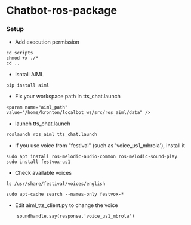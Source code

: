# Chatbot-ros-package
### Setup
- Add execution permission
```
cd scripts
chmod +x ./*
cd ..
```
- Isntall AIML
```
pip install aiml
```
- Fix your workspace path in tts_chat.launch
```
<param name="aiml_path" value="/home/kronton/localbot_ws/src/ros_aiml/data" />
```
- launch tts_chat.launch
```
roslaunch ros_aiml tts_chat.launch

```
- If you use voice from "festival" (such as 'voice_us1_mbrola'), install it
```
sudo apt install ros-melodic-audio-common ros-melodic-sound-play
sudo install festvox-us1

```
- Check available voices [](https://codeantenna.com/a/9dIOaSVQVD)

```
ls /usr/share/festival/voices/english 
```

```
sudo apt-cache search --names-only festvox-* 
```
- Edit aiml_tts_client.py to change the voice
```
	soundhandle.say(response,'voice_us1_mbrola')
```
